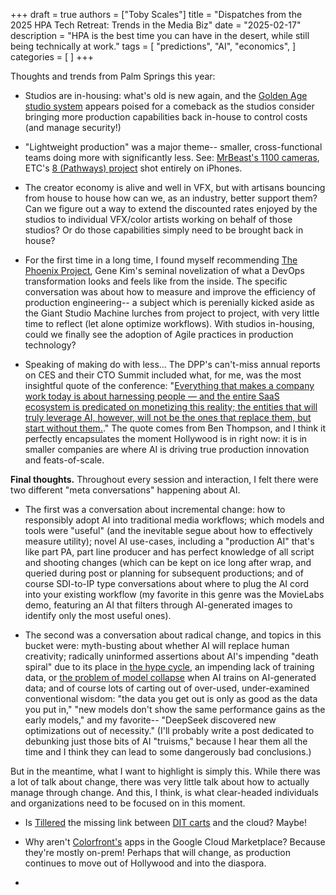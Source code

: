 +++
draft = true
authors = ["Toby Scales"]
title = "Dispatches from the 2025 HPA Tech Retreat: Trends in the Media Biz"
date = "2025-02-17"
description = "HPA is the best time you can have in the desert, while still being technically at work."
tags = [
    "predictions",
    "AI",
    "economics",
]
categories = [
]
+++

Thoughts and trends from Palm Springs this year:
 * Studios are in-housing: what's old is new again, and the [Golden Age studio system](https://en.wikipedia.org/wiki/Studio_system) appears poised for a comeback as the studios consider bringing more production capabilities back in-house to control costs (and manage security!)

 * "Lightweight production" was a major theme-- smaller, cross-functional teams doing more with significantly less. See: [MrBeast's 1100 cameras](https://www.guinnessworldrecords.com/news/2025/2/mrbeast-broke-an-astonishing-44-records-during-filming-for-amazons-beast-games), ETC's [8 (Pathways) project](https://www.linkedin.com/posts/thestorytellersdesk_dont-miss-the-talk-today-at-hpa-nimble-activity-7297395820214001664--Wjb) shot entirely on iPhones. 

 * The creator economy is alive and well in VFX, but with artisans bouncing from house to house how can we, as an industry, better support them? Can we figure out a way to extend the discounted rates enjoyed by the studios to individual VFX/color artists working on behalf of those studios? Or do those capabilities simply need to be brought back in house?

 * For the first time in a long time, I found myself recommending [The Phoenix Project](https://share.libbyapp.com/title/3751102), Gene Kim's seminal novelization of what a DevOps transformation looks and feels like from the inside. The specific conversation was about how to measure and improve the efficiency of production engineering-- a subject which is perenially kicked aside as the Giant Studio Machine lurches from project to project, with very little time to reflect (let alone optimize workflows). With studios in-housing, could we finally see the adoption of Agile practices in production technology?

 * Speaking of making do with less... The DPP's can't-miss annual reports on CES and their CTO Summit included what, for me, was the most insightful quote of the conference: "[Everything that makes a company work today is about harnessing people — and the entire SaaS ecosystem is predicated on monetizing this reality; the entities that will truly leverage AI, however, will not be the ones that replace them, but start without them.](https://stratechery.com/2025/ais-uneven-arrival/#:~:text=Everything%20that%20makes%20a%20company%20work%20today%20is%20about%20harnessing%20people%20%E2%80%94%20and%20the%20entire%20SaaS%20ecosystem%20is%20predicated%20on%20monetizing%20this%20reality%3B%20the%20entities%20that%20will%20truly%20leverage%20AI%2C%20however%2C%20will%20not%20be%20the%20ones%20that%20replace%20them%2C%20but%20start%20without%20them.)." The quote comes from Ben Thompson, and I think it perfectly encapsulates the moment Hollywood is in right now: it is in smaller companies are where AI is driving true production innovation and feats-of-scale.

**Final thoughts.** 
Throughout every session and interaction, I felt there were two different "meta conversations" happening about AI. 
 - The first was a conversation about incremental change: how to responsibly adopt AI into traditional media workflows; which models and tools were "useful" (and the inevitable segue about how to effectively measure utility); novel AI use-cases, including a "production AI" that's like part PA, part line producer and has perfect knowledge of all script and shooting changes (which can be kept on ice long after wrap, and queried during post or planning for subsequent productions; and of course SDI-to-IP type conversations about where to plug the AI cord into your existing workflow (my favorite in this genre was the MovieLabs demo, featuring an AI that filters through AI-generated images to identify only the most useful ones).

 - The second was a conversation about radical change, and topics in this bucket were: myth-busting about whether AI will replace human creativity; radically uninformed assertions about AI's impending "death spiral" due to its place in [the hype cycle](https://en.wikipedia.org/wiki/Gartner_hype_cycle), an impending lack of training data, or [the problem of model collapse](https://nyudatascience.medium.com/overcoming-the-ai-data-crisis-a-new-solution-to-model-collapse-ddc5b382e182) when AI trains on AI-generated data; and of course lots of carting out of over-used, under-examined conventional wisdom: "the data you get out is only as good as the data you put in," "new models don't show the same performance gains as the early models," and my favorite-- "DeepSeek discovered new optimizations out of necessity." (I'll probably write a post dedicated to debunking just those bits of AI "truisms," because I hear them all the time and I think they can lead to some dangerously bad conclusions.)

But in the meantime, what I want to highlight is simply this. While there was a lot of talk about change, there was very little talk about how to actually manage through change. And this, I think, is what clear-headed individuals and organizations need to be focused on in this moment.
 

 * Is [Tillered](https://www.tillered.com/) the missing link between [DIT carts](https://blog.frame.io/2023/10/30/history-of-digital-imaging-technician-and-dit-cart/) and the cloud? Maybe!

 *  Why aren't [Colorfront's](https://colorfront.com/SOFTWARE) apps in the Google Cloud Marketplace? Because they're mostly on-prem! Perhaps that will change, as production continues to move out of Hollywood and into the diaspora.

 *  
